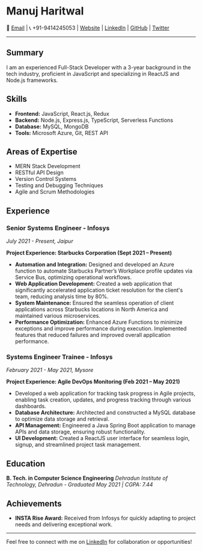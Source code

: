 # Manuj Haritwal

📧 [Email](mailto:manuj.haritwal01@gmail.com) | 📞 +91-9414245053 | [Website](website_link) | [LinkedIn](linkedin_link) | [GitHub](github_link) | [Twitter](twitter_link)

---

## Summary
I am an experienced Full-Stack Developer with a 3-year background in the tech industry, proficient in JavaScript and specializing in ReactJS and Node.js frameworks.

## Skills
- **Frontend:** JavaScript, React.js, Redux
- **Backend:** Node.js, Express.js, TypeScript, Serverless Functions
- **Database:** MySQL, MongoDB
- **Tools:** Microsoft Azure, Git, REST API

## Areas of Expertise
- MERN Stack Development
- RESTful API Design
- Version Control Systems
- Testing and Debugging Techniques
- Agile and Scrum Methodologies

## Experience

### Senior Systems Engineer - Infosys
*July 2021 - Present, Jaipur*

**Project Experience: Starbucks Corporation (Sept 2021 – Present)**
- **Automation and Integration:** Designed and developed an Azure function to automate Starbucks Partner’s Workplace profile updates via Service Bus, optimizing operational workflows.
- **Web Application Development:** Created a web application that significantly accelerated application ticket resolution for the client's team, reducing analysis time by 80%.
- **System Maintenance:** Ensured the seamless operation of client applications across Starbucks locations in North America and maintained various microservices.
- **Performance Optimization:** Enhanced Azure Functions to minimize exceptions and improve performance during execution. Implemented features that reduced failures and improved overall application performance.

### Systems Engineer Trainee - Infosys
*February 2021 - May 2021, Mysore*

**Project Experience: Agile DevOps Monitoring (Feb 2021 – May 2021)**
- Developed a web application for tracking task progress in Agile projects, enabling task creation, updates, and progress tracking through various dashboards.
- **Database Architecture:** Architected and constructed a MySQL database to optimize data storage and retrieval.
- **API Management:** Engineered a Java Spring Boot application to manage APIs and data storage, ensuring robust functionality.
- **UI Development:** Created a ReactJS user interface for seamless login, signup, and streamlined project task management.

## Education
**B. Tech. in Computer Science Engineering**
*Dehradun Institute of Technology, Dehradun - Graduated May 2021 | CGPA: 7.44*

## Achievements
- **INSTA Rise Award:** Received from Infosys for quickly adapting to project needs and delivering exceptional work.

---

Feel free to connect with me on [LinkedIn](linkedin_link) for collaboration or opportunities!
